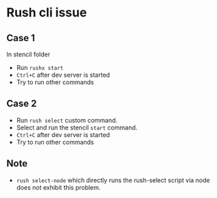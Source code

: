 # Rush cli issue

## Case 1
In stencil folder
- Run `rushx start`
- `Ctrl+C` after dev server is started
- Try to run other commands

## Case 2
- Run `rush select` custom command.
- Select and run the stencil `start` command.
- `Ctrl+C` after dev server is started
- Try to run other commands

## Note
- `rush select-node` which directly runs the rush-select script via node does not exhibit this problem.
